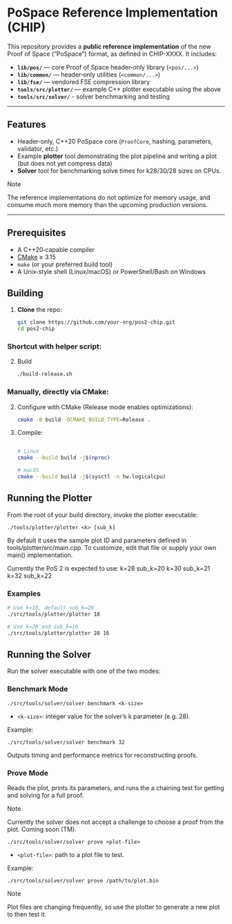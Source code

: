 # PoSpace Reference Implementation (CHIP)

This repository provides a **public reference implementation** of the new Proof of Space (“PoSpace”) format, as defined in CHIP-XXXX. It includes:

- **`lib/pos/`** — core Proof of Space header‑only library (`<pos/...>`)
- **`lib/common/`** — header‑only utilities (`<common/...>`)
- **`lib/fse/`** — vendored FSE compression library
- **`tools/src/plotter/`** — example C++ plotter executable using the above
- **`tools/src/solver/`** - solver benchmarking and testing

---

## Features

- Header‑only, C++20 PoSpace core (`ProofCore`, hashing, parameters, validator, etc.)
- Example **plotter** tool demonstrating the plot pipeline and writing a plot (but does not yet compress data)
- **Solver** tool for benchmarking solve times for k28/30/28 sizes on CPUs.

> [!NOTE]
> The reference implementations do not optimize for memory usage, and consume much more memory than the upcoming production versions.

---

## Prerequisites

- A C++20‑capable compiler
- [CMake](https://cmake.org/) ≥ 3.15
- `make` (or your preferred build tool)
- A Unix‑style shell (Linux/macOS) or PowerShell/Bash on Windows

## Building

1. **Clone** the repo:
   ```bash
   git clone https://github.com/your-org/pos2-chip.git
   cd pos2-chip
   ```

### Shortcut with helper script:
2. Build
```bash
   ./build-release.sh
```

### Manually, directly via CMake:
2. Configure with CMake (Release mode enables optimizations):
    ```bash
    cmake -B build -DCMAKE_BUILD_TYPE=Release .
    ```
3. Compile:
    ```bash
    
    # Linux
    cmake --build build -j$(nproc)

    # macOS
    cmake --build build -j$(sysctl -n hw.logicalcpu)
    ```

## Running the Plotter

From the root of your build directory, invoke the plotter executable:

```
./tools/plotter/plotter <k> [sub_k]
```

By default it uses the sample plot ID and parameters defined in tools/plotter/src/main.cpp. To customize, edit that file or supply your own main() implementation.

Currently the PoS 2 is expected to use:
k=28 sub_k=20
k=30 sub_k=21
k=32 sub_k=22

### Examples

```bash
# Use k=18, default sub_k=20
./src/tools/plotter/plotter 18

# Use k=28 and sub_k=16
./src/tools/plotter/plotter 28 16
```

## Running the Solver

Run the solver executable with one of the two modes:

### Benchmark Mode

    ./src/tools/solver/solver benchmark <k-size>

- `<k-size>`: integer value for the solver’s k parameter (e.g. 28).

Example:

    ./src/tools/solver/solver benchmark 32

Outputs timing and performance metrics for reconstructing proofs.

### Prove Mode

Reads the plot, prints its parameters, and runs the a chaining test for getting and solving for a full proof.

> [!NOTE]
> Currently the solver does not accept a challenge to choose a proof from the plot. Coming soon (TM).

    ./src/tools/solver/solver prove <plot-file>

- `<plot-file>`: path to a plot file to test.

Example:

    ./src/tools/solver/solver prove /path/to/plot.bin

> [!NOTE]
> Plot files are changing frequently, so use the plotter to generate a new plot to then test it.
